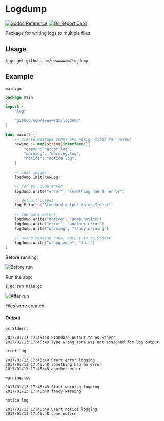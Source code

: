 # Logdump

[![Godoc Reference][godoc-img]][godoc]
[![Go Report Card][goreportcard-img]][goreportcard]

Package for writing logs to multiple files

## Usage
``` $ go get github.com/ewwwwwqm/logdump ```

## Example
``` main.go ```
```go
package main

import (
	"log"

	"github.com/ewwwwwqm/logdump"
)

func main() {
	// create message zones and assign files for output
	newLog := map[string]interface{}{
		"error": "error.log",
		"warning": "warning.log",
		"notice": "notice.log",
	}

	// init logger
	logdump.Init(newLog)

	// for ex. dump error
	logdump.Write("error", "something had an error")

	// default output
	log.Println("Standard output to os.Stderr")

	// few more errors
	logdump.Write("notice", "some notice")
	logdump.Write("error", "another error")
	logdump.Write("warning", "fancy warning")

	// wrong message zone, output to os.Stderr
	logdump.Write("wrong_zone", "fail")
}
```
Before running:

![Before run](https://lh3.googleusercontent.com/qu3mHs6Ug0fxwtFFDKb5BiJdsQRG1gpSyygB4mi4869ukJpdTtjoVaNzpwGzyBeSk1eZOpyvejSib56FayhNa1PP9FPIHvZ9jEED_bPO7rrLlcsNJBQzmuydzC2Kww5d-s1DlChnFOpiv3PV_bzYHYhVLODXJeq6IC8DfuzRQUq5jTBJIifzwdGXmaFtBW3islxQffHn4OJTbAqldgXXyPL4dX-5QO3GFagcjom-FN2Jm0c069H3ZhqvR6c_N1NbHuDsDR7pOggKq8R8cRbmdd5n4ZW2zrQbopzvH_H87pJdfVovAB8W1A9XxB6iebZk4PcRp1eHmFygImkVlCEd1xYWUfGFuBG_29YJ0VxVyh1e_uEtJ2uUnFh7lqerYHcSdyZVjaeTpZvLnkB4u-ppwmsU3KzyBKIU-x1_9nYQWjVkV5VUU8bFvFY2lFF4misTR7U-jaG6HKMVLhIaBVLY-RO7zQpOpDSesV3AFIo5sHhoiPNzMvwpEt1pOOjHRenwfkGQT0vvpIm7zrv00NJAGAXkmJviKC3qVK8n7xkO36-um4icFbvArQxIyQqtj_0OW8n7z2pb5eDKicR4qrNA066jHGoTcuaS7PSQZAK-37f2OyR32N-h1L3lLef_1WAepheI9A8G7eDQkvPN_reG3p_ylzscQz5jsXlmTHYJeg=w609-h84-no)

Run the app:

``` $ go run main.go ```

![After run](https://lh3.googleusercontent.com/ADOHxXnHMnZO1Dt5oqHhWBkuTq-5oM13mhQUcQtoMZ2LsPQqecsACPepOTbXZO9bemgJb0rHIKQAD7Sa45s6CXccUS7ugNbYehJZ69tXcj8y2PYBXLnT0SgzyXTmPVlY30r-BKuyBVFoMTsoZIE5Fx6w9LP2hDfd_Nb_vpPzy2sQRVSwxRXGilJKwSuc6M0b8YriUk4EB6e_d4FWGF6LTV9F6NeXg-WRKp5JS5XoHi5WAkW9ntlpKOd_EbMuNnw4IjJIbjI0d-geZEpXoT7RsKTRVjARUBuPR3K8LZ4MgPQMLM7e4MAC5-uH9JqB6Sp5Dbu9viEbrtlBG8HrhQmPlztJ7KBfBGxVmauzoRIqY4nOBffhXu7Wd89_jw5PsBtxr4tyf8w7bApdET2q98V2_UtDFz47L5mZ44OYPip6wEoSBEixSOhgajUdNY-Sz_HAWZDdszqyYA0R_H1SvGpMD-AVeTyTH849UAyl7yHJ4s2uON14VPztpJP-WvkRhpBnv5sDw-LM30uAOsuYfAEh8WLSoKxGdqxPlJsHnwDeRb_rvxAyKKp8PAz_bA0k8kywdIM8V6MgA8_5NIE5xCh-qfOgqAxBMog9qVSnSue5Tmd5bfgpmIQlQ5HuK9qUK2cjz6Utce_Eq70FdGprruyiT-n1ymg7fnPv1SJDHtYh6w=w609-h84-no)

Files were created.

#### Output
``` os.Stderr: ```
```
2017/01/13 17:45:48 Standard output to os.Stderr
2017/01/13 17:45:48 Type wrong_zone was not assigned for log output
```
``` error.log ```
```
2017/01/13 17:45:48 Start error logging
2017/01/13 17:45:48 something had an error
2017/01/13 17:45:48 another error
```
``` warning.log ```
```
2017/01/13 17:45:48 Start warning logging
2017/01/13 17:45:48 fancy warning
```
``` notice.log ```
```
2017/01/13 17:45:48 Start notice logging
2017/01/13 17:45:48 some notice
```

[godoc]: http://godoc.org/github.com/ewwwwwqm/logdump
[godoc-img]: https://godoc.org/github.com/ewwwwwqm/logdump?status.svg
[ci-img]: https://travis-ci.org/ewwwwwqm/logdump.svg?branch=master
[cov-img]: https://coveralls.io/repos/github/ewwwwwqm/logdumpbadge.svg?branch=master
[ci]: https://travis-ci.org/ewwwwwqm/logdump
[cov]: https://coveralls.io/github/ewwwwwqm/logdump?branch=master
[goreportcard-img]: https://goreportcard.com/badge/github.com/ewwwwwqm/logdump
[goreportcard]: https://goreportcard.com/report/github.com/ewwwwwqm/logdump
